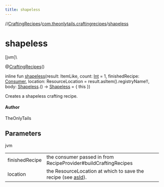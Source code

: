 ```yaml
---
title: shapeless
---
```

//[CraftingRecipes](../../index.html)/[com.theonlytails.craftingrecipes](index.html)/[shapeless](shapeless.html)



# shapeless



[jvm]\




@[CraftingRecipes](-crafting-recipes/index.html)()



inline fun [shapeless](shapeless.html)(result: ItemLike, count: [Int](https://kotlinlang.org/api/latest/jvm/stdlib/kotlin/-int/index.html) = 1, finishedRecipe: [Consumer](https://docs.oracle.com/javase/8/docs/api/java/util/function/Consumer.html)<FinishedRecipe>, location: ResourceLocation = result.asItem().registryName!!, body: [Shapeless](index.html#625912222%2FClasslikes%2F863300109).() -> [Shapeless](index.html#625912222%2FClasslikes%2F863300109) = { this })



Creates a shapeless crafting recipe.



#### Author



TheOnlyTails



## Parameters


jvm

| | |
|---|---|
| finishedRecipe | the consumer passed in from RecipeProvider#buildCraftingRecipes |
| location | the ResourceLocation at which to save the recipe (see [asId](as-id.html)). |




